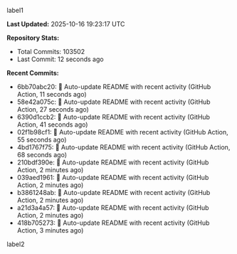 
label1 
<!-- ACTIVITY_START -->
**Last Updated:** 2025-10-16 19:23:17 UTC

**Repository Stats:**
- Total Commits: 103502
- Last Commit: 12 seconds ago

**Recent Commits:**
- 6bb70abc20: 🤖 Auto-update README with recent activity (GitHub Action, 11 seconds ago)
- 58e42a075c: 🤖 Auto-update README with recent activity (GitHub Action, 27 seconds ago)
- 6390d1ccb2: 🤖 Auto-update README with recent activity (GitHub Action, 41 seconds ago)
- 02f1b98cf1: 🤖 Auto-update README with recent activity (GitHub Action, 55 seconds ago)
- 4bd1767f75: 🤖 Auto-update README with recent activity (GitHub Action, 68 seconds ago)
- 210bdf390e: 🤖 Auto-update README with recent activity (GitHub Action, 2 minutes ago)
- 039aed1961: 🤖 Auto-update README with recent activity (GitHub Action, 2 minutes ago)
- b3861248ab: 🤖 Auto-update README with recent activity (GitHub Action, 2 minutes ago)
- a21d3a4a57: 🤖 Auto-update README with recent activity (GitHub Action, 2 minutes ago)
- 418b705273: 🤖 Auto-update README with recent activity (GitHub Action, 3 minutes ago)
<!-- ACTIVITY_END -->

label2
